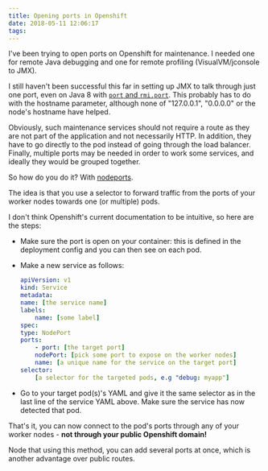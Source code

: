 ```yaml
---
title: Opening ports in Openshift
date: 2018-05-11 12:06:17
tags:
---
```


I've been trying to open ports on Openshift for maintenance. I needed one for remote Java debugging and one for remote profiling (VisualVM/jconsole to JMX).

I still haven't been successful this far in setting up JMX to talk through just one port, even on Java 8 with [`port` and `rmi.port`](https://stackoverflow.com/a/42394586/9296017). This probably has to do with the hostname parameter, although none of "127.0.0.1", "0.0.0.0" or the node's hostname have helped.

Obviously, such maintenance services should not require a route as they are not part of the application and not necessarily HTTP. In addition, they have to go directly to the pod instead of going through the load balancer. Finally, multiple ports may be needed in order to work some services, and ideally they would be grouped together.

So how do you do it? With [nodeports](https://docs.openshift.com/container-platform/3.6/dev_guide/expose_service/expose_internal_ip_nodeport.html).

The idea is that you use a selector to forward traffic from the ports of your worker nodes towards one (or multiple) pods.

I don't think Openshift's current documentation to be intuitive, so here are the steps:

- Make sure the port is open on your container: this is defined in the deployment config and you can then see on each pod.

- Make a new service as follows:

    ```YAML
    apiVersion: v1
    kind: Service
    metadata:
    name: [the service name]
    labels:
        name: [some label]
    spec:
    type: NodePort
    ports:
        - port: [the target port]
        nodePort: [pick some port to expose on the worker nodes]
        name: [a unique name for the service on the target port]
    selector:
        [a selector for the targeted pods, e.g "debug: myapp"]
    ```

- Go to your target pod(s)'s YAML and give it the same selector as in the last line of the service YAML above. Make sure the service has now detected that pod.

That's it, you can now connect to the pod's ports through any of your worker nodes - **not through your public Openshift domain!**

Node that using this method, you can add several ports at once, which is another advantage over public routes.